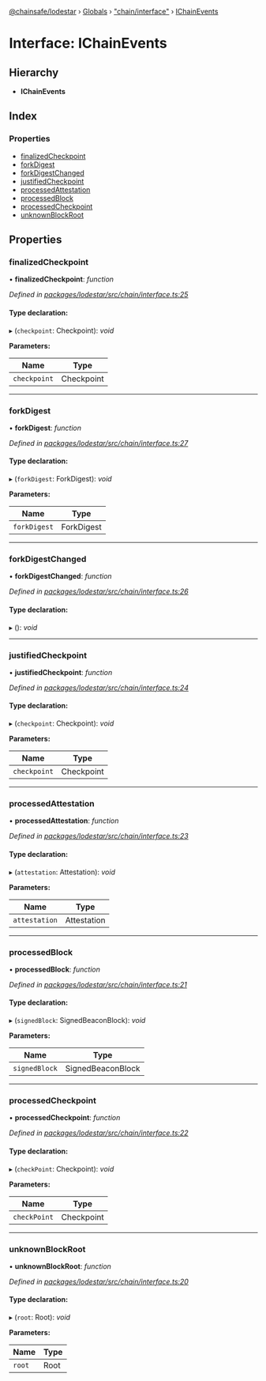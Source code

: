 [@chainsafe/lodestar](../README.md) › [Globals](../globals.md) › ["chain/interface"](../modules/_chain_interface_.md) › [IChainEvents](_chain_interface_.ichainevents.md)

# Interface: IChainEvents

## Hierarchy

* **IChainEvents**

## Index

### Properties

* [finalizedCheckpoint](_chain_interface_.ichainevents.md#finalizedcheckpoint)
* [forkDigest](_chain_interface_.ichainevents.md#forkdigest)
* [forkDigestChanged](_chain_interface_.ichainevents.md#forkdigestchanged)
* [justifiedCheckpoint](_chain_interface_.ichainevents.md#justifiedcheckpoint)
* [processedAttestation](_chain_interface_.ichainevents.md#processedattestation)
* [processedBlock](_chain_interface_.ichainevents.md#processedblock)
* [processedCheckpoint](_chain_interface_.ichainevents.md#processedcheckpoint)
* [unknownBlockRoot](_chain_interface_.ichainevents.md#unknownblockroot)

## Properties

###  finalizedCheckpoint

• **finalizedCheckpoint**: *function*

*Defined in [packages/lodestar/src/chain/interface.ts:25](https://github.com/ChainSafe/lodestar/blob/6d8273318/packages/lodestar/src/chain/interface.ts#L25)*

#### Type declaration:

▸ (`checkpoint`: Checkpoint): *void*

**Parameters:**

Name | Type |
------ | ------ |
`checkpoint` | Checkpoint |

___

###  forkDigest

• **forkDigest**: *function*

*Defined in [packages/lodestar/src/chain/interface.ts:27](https://github.com/ChainSafe/lodestar/blob/6d8273318/packages/lodestar/src/chain/interface.ts#L27)*

#### Type declaration:

▸ (`forkDigest`: ForkDigest): *void*

**Parameters:**

Name | Type |
------ | ------ |
`forkDigest` | ForkDigest |

___

###  forkDigestChanged

• **forkDigestChanged**: *function*

*Defined in [packages/lodestar/src/chain/interface.ts:26](https://github.com/ChainSafe/lodestar/blob/6d8273318/packages/lodestar/src/chain/interface.ts#L26)*

#### Type declaration:

▸ (): *void*

___

###  justifiedCheckpoint

• **justifiedCheckpoint**: *function*

*Defined in [packages/lodestar/src/chain/interface.ts:24](https://github.com/ChainSafe/lodestar/blob/6d8273318/packages/lodestar/src/chain/interface.ts#L24)*

#### Type declaration:

▸ (`checkpoint`: Checkpoint): *void*

**Parameters:**

Name | Type |
------ | ------ |
`checkpoint` | Checkpoint |

___

###  processedAttestation

• **processedAttestation**: *function*

*Defined in [packages/lodestar/src/chain/interface.ts:23](https://github.com/ChainSafe/lodestar/blob/6d8273318/packages/lodestar/src/chain/interface.ts#L23)*

#### Type declaration:

▸ (`attestation`: Attestation): *void*

**Parameters:**

Name | Type |
------ | ------ |
`attestation` | Attestation |

___

###  processedBlock

• **processedBlock**: *function*

*Defined in [packages/lodestar/src/chain/interface.ts:21](https://github.com/ChainSafe/lodestar/blob/6d8273318/packages/lodestar/src/chain/interface.ts#L21)*

#### Type declaration:

▸ (`signedBlock`: SignedBeaconBlock): *void*

**Parameters:**

Name | Type |
------ | ------ |
`signedBlock` | SignedBeaconBlock |

___

###  processedCheckpoint

• **processedCheckpoint**: *function*

*Defined in [packages/lodestar/src/chain/interface.ts:22](https://github.com/ChainSafe/lodestar/blob/6d8273318/packages/lodestar/src/chain/interface.ts#L22)*

#### Type declaration:

▸ (`checkPoint`: Checkpoint): *void*

**Parameters:**

Name | Type |
------ | ------ |
`checkPoint` | Checkpoint |

___

###  unknownBlockRoot

• **unknownBlockRoot**: *function*

*Defined in [packages/lodestar/src/chain/interface.ts:20](https://github.com/ChainSafe/lodestar/blob/6d8273318/packages/lodestar/src/chain/interface.ts#L20)*

#### Type declaration:

▸ (`root`: Root): *void*

**Parameters:**

Name | Type |
------ | ------ |
`root` | Root |

